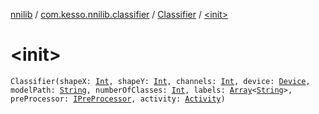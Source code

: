 [nnilib](../../index.md) / [com.kesso.nnilib.classifier](../index.md) / [Classifier](index.md) / [&lt;init&gt;](./-init-.md)

# &lt;init&gt;

`Classifier(shapeX: `[`Int`](https://kotlinlang.org/api/latest/jvm/stdlib/kotlin/-int/index.html)`, shapeY: `[`Int`](https://kotlinlang.org/api/latest/jvm/stdlib/kotlin/-int/index.html)`, channels: `[`Int`](https://kotlinlang.org/api/latest/jvm/stdlib/kotlin/-int/index.html)`, device: `[`Device`](../-device/index.md)`, modelPath: `[`String`](https://kotlinlang.org/api/latest/jvm/stdlib/kotlin/-string/index.html)`, numberOfClasses: `[`Int`](https://kotlinlang.org/api/latest/jvm/stdlib/kotlin/-int/index.html)`, labels: `[`Array`](https://kotlinlang.org/api/latest/jvm/stdlib/kotlin/-array/index.html)`<`[`String`](https://kotlinlang.org/api/latest/jvm/stdlib/kotlin/-string/index.html)`>, preProcessor: `[`IPreProcessor`](../../com.kesso.nnilib.pre-processor/-i-pre-processor/index.md)`, activity: `[`Activity`](https://developer.android.com/reference/android/app/Activity.html)`)`